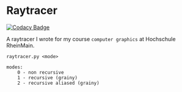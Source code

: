 # Raytracer

[![Codacy Badge](https://api.codacy.com/project/badge/Grade/aadbbe83e380479783d445165e83c798)](https://www.codacy.com/app/gregorvolkmann/Raytracer?utm_source=github.com&amp;utm_medium=referral&amp;utm_content=gregorvolkmann/Raytracer&amp;utm_campaign=Badge_Grade)

A raytracer I wrote for my course `computer graphics` at Hochschule RheinMain.

    raytracer.py <mode>

    modes:
        0 - non recursive
        1 - recursive (grainy)
        2 - recursive aliased (grainy)
